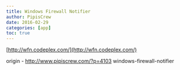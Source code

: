 ```yaml
---
title: Windows Firewall Notifier
author: PipisCrew
date: 2016-02-29
categories: [app]
toc: true
---
```


[http://wfn.codeplex.com/](http://wfn.codeplex.com/)

origin - http://www.pipiscrew.com/?p=4103 windows-firewall-notifier